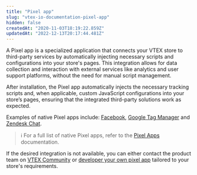```yaml
---
title: "Pixel app"
slug: "vtex-io-documentation-pixel-app"
hidden: false
createdAt: "2020-11-03T18:19:22.859Z"
updatedAt: "2022-12-13T20:17:44.481Z"
---
```


A Pixel app is a specialized application that connects your VTEX store to third-party services by automatically injecting necessary scripts and configurations into your store's pages. This integration allows for data collection and interaction with external services like analytics and user support platforms, without the need for manual script management.

After installation, the Pixel app automatically injects the necessary tracking scripts and, when applicable, custom JavaScript configurations into your store’s pages, ensuring that the integrated third-party solutions work as expected.

Examples of native Pixel apps include: [Facebook](https://developers.vtex.com/docs/apps/vtex.facebook-pixel/), [Google Tag Manager](https://developers.vtex.com/docs/apps/vtex.google-tag-manager/) and [Zendesk Chat](https://developers.vtex.com/docs/apps/vtex.zendesk-chat/).

> ℹ️ For a full list of native Pixel apps, refer to the [Pixel Apps](https://developers.vtex.com/docs/guides/pixel-apps/) documentation.

If the desired integration is not available, you can either contact the product team on [VTEX Community](https://community.vtex.com/) or [developer your own pixel app](https://developers.vtex.com/docs/guides/vtex-io-documentation-1-developnativeintegrationswithpixelapps) tailored to your store's requirements.

